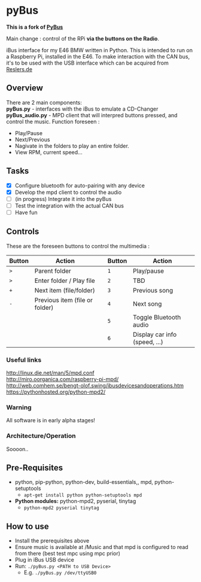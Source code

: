 pyBus
=====

**This is a fork of [PyBus](https://github.com/ezeakeal/pyBus)**

Main change : control of the RPi **via the buttons on the Radio**.

iBus interface for my E46 BMW written in Python.
This is intended to run on a Raspberry Pi, installed in the E46.
To make interaction with the CAN bus, it's to be used with the USB interface which can be acquired from [Reslers.de](http://www.reslers.de/IBUS/)


## Overview
There are 2 main components:  
**pyBus.py** - interfaces with the iBus to emulate a CD-Changer  
**pyBus_audio.py** - MPD client that will interpred buttons pressed, and control the music. Function foreseen : 
* Play/Pause
* Next/Previous
* Nagivate in the folders to play an entire folder.
* View RPM, current speed...

## Tasks
- [x] Configure bluetooth for auto-pairing with any device
- [x] Develop the mpd client to control the audio
- [ ] (in progress) Integrate it into the pyBus
- [ ] Test the integration with the actual CAN bus
- [ ] Have fun

## Controls

These are the foreseen buttons to control the multimedia : 

Button | Action | | Button | Action
--- | ---| --- |--- | ---
`>` | Parent folder | | `1` | Play/pause 
`>` | Enter folder / Play file | | `2` | TBD
`+` | Next item (file/folder) | | `3` | Previous song
`-` | Previous item (file or folder) | | `4` | Next song
 | | | |`5`| Toggle Bluetooth audio
 | | | |`6`| Display car info (speed, ...)


### Useful links
http://linux.die.net/man/5/mpd.conf   
http://miro.oorganica.com/raspberry-pi-mpd/   
http://web.comhem.se/bengt-olof.swing/ibusdevicesandoperations.htm   
https://pythonhosted.org/python-mpd2/

### Warning
All software is in early alpha stages!

### Architecture/Operation
Soooon..

## Pre-Requisites
* python, pip-python, python-dev, build-essentials,, mpd, python-setuptools
	* `apt-get install python python-setuptools mpd`
* **Python modules:** python-mpd2, pyserial, tinytag
	* `python-mpd2 pyserial tinytag`
## How to use
* Install the prerequisites above
* Ensure music is available at /Music and that mpd is configured to read from there (best test mpc using mpc prior)
* Plug in iBus USB device
* Run: `./pyBus.py <PATH to USB Device>`
	* E.g. `./pyBus.py /dev/ttyUSB0`


